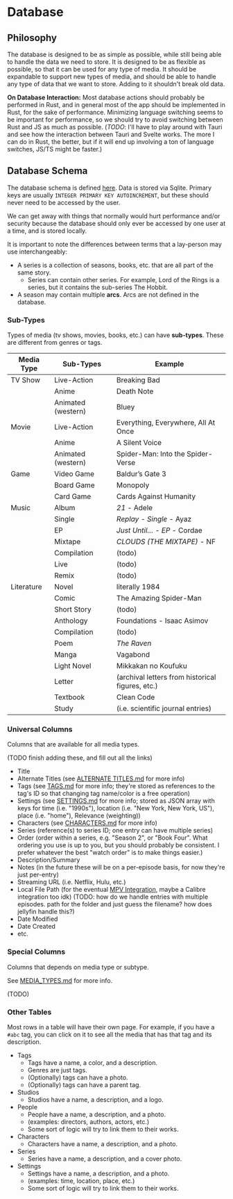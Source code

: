 # Database

## Philosophy

The database is designed to be as simple as possible, while still being able to handle the data we need to store. It is designed to be as flexible as possible, so that it can be used for any type of media. It should be expandable to support new types of media, and should be able to handle any type of data that we want to store. Adding to it shouldn't break old data.

**On Database Interaction:** Most database actions should probably be performed in Rust, and in general most of the app should be implemented in Rust, for the sake of performance. Minimizing language switching seems to be important for performance, so we should try to avoid switching between Rust and JS as much as possible. (*TODO*: I'll have to play around with Tauri and see how the interaction between Tauri and Svelte works. The more I can do in Rust, the better, but if it will end up involving a ton of language switches, JS/TS might be faster.)

## Database Schema

The database schema is defined [here](src-tauri/src/db/db_schema.sql). Data is stored via Sqlite. Primary keys are usually `INTEGER PRIMARY KEY AUTOINCREMENT`, but these should never need to be accessed by the user.

We can get away with things that normally would hurt performance and/or security because the database should only ever be accessed by one user at a time, and is stored locally.

It is important to note the differences between terms that a lay-person may use interchangeably:

- A series is a collection of seasons, books, etc. that are all part of the same story.
  - Series can contain other series. For example, Lord of the Rings is a series, but it contains the sub-series The Hobbit.
- A season may contain multiple **arcs**. Arcs are not defined in the database.

### Sub-Types

Types of media (tv shows, movies, books, etc.) can have **sub-types**. These are different from genres or tags.

<!-- TODO: make sure all these are implemented as db tables. most of the literature types aren't -->

| Media Type | Sub-Types          | Example                                          |
| ---------- | ------------------ | ------------------------------------------------ |
| TV Show    | Live-Action        | Breaking Bad                                     |
|            | Anime              | Death Note                                       |
|            | Animated (western) | Bluey                                            |
| Movie      | Live-Action        | Everything, Everywhere, All At Once              |
|            | Anime              | A Silent Voice                                   |
|            | Animated (western) | Spider-Man: Into the Spider-Verse                |
| Game       | Video Game         | Baldur’s Gate 3                                  |
|            | Board Game         | Monopoly                                         |
|            | Card Game          | Cards Against Humanity                           |
| Music      | Album              | *21* - Adele                                     |
|            | Single             | *Replay - Single* - Ayaz                         |
|            | EP                 | *Just Until… - EP* - Cordae                      |
|            | Mixtape            | *CLOUDS (THE MIXTAPE)* - NF                      |
|            | Compilation        | (todo)                                           |
|            | Live               | (todo)                                           |
|            | Remix              | (todo)                                           |
| Literature | Novel              | literally 1984                                   |
|            | Comic              | The Amazing Spider-Man                           |
|            | Short Story        | (todo)                                           |
|            | Anthology          | Foundations - Isaac Asimov                       |
|            | Compilation        | (todo)                                           |
|            | Poem               | *The Raven*                                      |
|            | Manga              | Vagabond                                         |
|            | Light Novel        | Mikkakan no Koufuku                              |
|            | Letter             | (archival letters from historical figures, etc.) |
|            | Textbook           | Clean Code                                       |
|            | Study              | (i.e. scientific journal entries)                |

### Universal Columns

Columns that are available for all media types.

(TODO finish adding these, and fill out all the links)

- Title
- Alternate Titles (see [ALTERNATE TITLES.md](<ALTERNATE TITLES.md>) for more info)
- Tags (see [TAGS.md](<TAGS.md>) for more info; they're stored as references to the tag's ID so that changing tag name/color is a free operation)
- Settings (see [SETTINGS.md](<SETTINGS.md>) for more info; stored as JSON array with keys for time (i.e. "1990s"), location (i.e. "New York, New York, US"), place (i.e. "home"), Relevance (weighting))
- Characters (see [CHARACTERS.md](<CHARACTERS.md>) for more info)
- Series (reference(s) to series ID; one entry can have multiple series)
- Order (order within a series, e.g. "Season 2", or "Book Four". What ordering you use is up to you, but you should probably be consistent. I prefer whatever the best "watch order" is to make things easier.)
- Description/Summary
- Notes (in the future these will be on a per-episode basis, for now they're just per-entry)
- Streaming URL (i.e. Netflix, Hulu, etc.)
- Local File Path (for the eventual [MPV Integration](<MPV INTEGRATION.md>), maybe a Calibre integration too idk) (TODO: how do we handle entries with multiple episodes. path for the folder and just guess the filename? how does jellyfin handle this?)
- Date Modified
- Date Created
- etc.

### Special Columns

Columns that depends on media type or subtype.

See [MEDIA_TYPES.md](MEDIA_TYPES.md) for more info.

(TODO)

### Other Tables

Most rows in a table will have their own page. For example, if you have a `#abc` tag, you can click on it to see all the media that has that tag and its description.

- Tags
  - Tags have a name, a color, and a description.
  - Genres are just tags.
  - (Optionally) tags can have a photo.
  - (Optionally) tags can have a parent tag.
- Studios
  - Studios have a name, a description, and a logo.
- People
  - People have a name, a description, and a photo.
  - (examples: directors, authors, actors, etc.)
  - Some sort of logic will try to link them to their works.
- Characters
  - Characters have a name, a description, and a photo.
- Series
  - Series have a name, a description, and a cover photo.
- Settings
  - Settings have a name, a description, and a photo.
  - (examples: time, location, place, etc.)
  - Some sort of logic will try to link them to their works.
